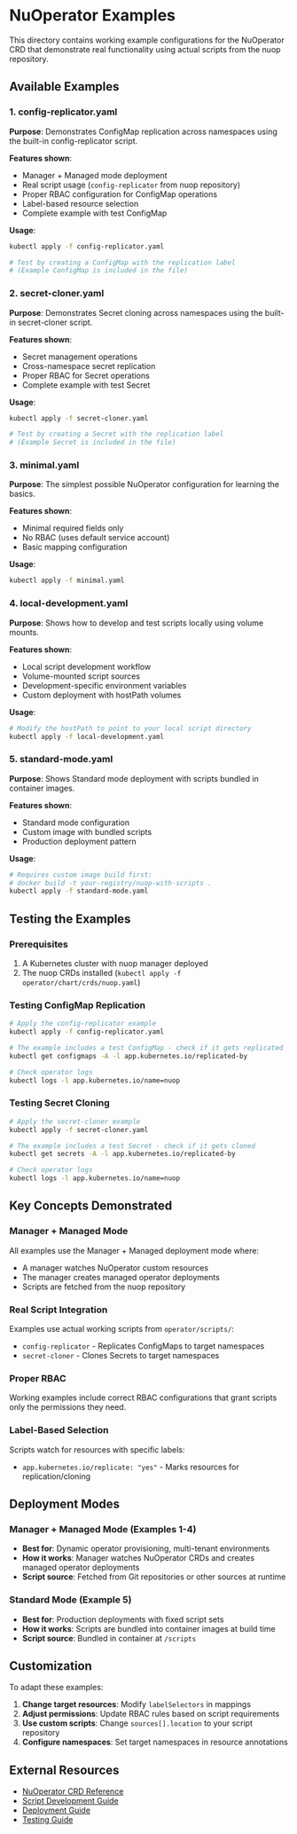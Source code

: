 # NuOperator Examples

This directory contains working example configurations for the NuOperator CRD that demonstrate real functionality using actual scripts from the nuop repository.

## Available Examples

### 1. config-replicator.yaml
**Purpose**: Demonstrates ConfigMap replication across namespaces using the built-in config-replicator script.

**Features shown**:
- Manager + Managed mode deployment
- Real script usage (`config-replicator` from nuop repository)
- Proper RBAC configuration for ConfigMap operations
- Label-based resource selection
- Complete example with test ConfigMap

**Usage**:
```bash
kubectl apply -f config-replicator.yaml

# Test by creating a ConfigMap with the replication label
# (Example ConfigMap is included in the file)
```

### 2. secret-cloner.yaml  
**Purpose**: Demonstrates Secret cloning across namespaces using the built-in secret-cloner script.

**Features shown**:
- Secret management operations
- Cross-namespace secret replication
- Proper RBAC for Secret operations
- Complete example with test Secret

**Usage**:
```bash
kubectl apply -f secret-cloner.yaml

# Test by creating a Secret with the replication label
# (Example Secret is included in the file)
```

### 3. minimal.yaml
**Purpose**: The simplest possible NuOperator configuration for learning the basics.

**Features shown**:
- Minimal required fields only
- No RBAC (uses default service account)
- Basic mapping configuration

**Usage**:
```bash
kubectl apply -f minimal.yaml
```

### 4. local-development.yaml
**Purpose**: Shows how to develop and test scripts locally using volume mounts.

**Features shown**:
- Local script development workflow
- Volume-mounted script sources
- Development-specific environment variables
- Custom deployment with hostPath volumes

**Usage**:
```bash
# Modify the hostPath to point to your local script directory
kubectl apply -f local-development.yaml
```

### 5. standard-mode.yaml
**Purpose**: Shows Standard mode deployment with scripts bundled in container images.

**Features shown**:
- Standard mode configuration
- Custom image with bundled scripts
- Production deployment pattern

**Usage**:
```bash
# Requires custom image build first:
# docker build -t your-registry/nuop-with-scripts .
kubectl apply -f standard-mode.yaml
```

## Testing the Examples

### Prerequisites
1. A Kubernetes cluster with nuop manager deployed
2. The nuop CRDs installed (`kubectl apply -f operator/chart/crds/nuop.yaml`)

### Testing ConfigMap Replication
```bash
# Apply the config-replicator example
kubectl apply -f config-replicator.yaml

# The example includes a test ConfigMap - check if it gets replicated
kubectl get configmaps -A -l app.kubernetes.io/replicated-by

# Check operator logs
kubectl logs -l app.kubernetes.io/name=nuop
```

### Testing Secret Cloning
```bash
# Apply the secret-cloner example  
kubectl apply -f secret-cloner.yaml

# The example includes a test Secret - check if it gets cloned
kubectl get secrets -A -l app.kubernetes.io/replicated-by

# Check operator logs
kubectl logs -l app.kubernetes.io/name=nuop
```

## Key Concepts Demonstrated

### Manager + Managed Mode
All examples use the Manager + Managed deployment mode where:
- A manager watches NuOperator custom resources
- The manager creates managed operator deployments 
- Scripts are fetched from the nuop repository

### Real Script Integration
Examples use actual working scripts from `operator/scripts/`:
- `config-replicator` - Replicates ConfigMaps to target namespaces
- `secret-cloner` - Clones Secrets to target namespaces

### Proper RBAC
Working examples include correct RBAC configurations that grant scripts only the permissions they need.

### Label-Based Selection
Scripts watch for resources with specific labels:
- `app.kubernetes.io/replicate: "yes"` - Marks resources for replication/cloning

## Deployment Modes

### Manager + Managed Mode (Examples 1-4)
- **Best for**: Dynamic operator provisioning, multi-tenant environments
- **How it works**: Manager watches NuOperator CRDs and creates managed operator deployments
- **Script source**: Fetched from Git repositories or other sources at runtime

### Standard Mode (Example 5)
- **Best for**: Production deployments with fixed script sets
- **How it works**: Scripts are bundled into container images at build time
- **Script source**: Bundled in container at `/scripts`

## Customization

To adapt these examples:

1. **Change target resources**: Modify `labelSelectors` in mappings
2. **Adjust permissions**: Update RBAC rules based on script requirements  
3. **Use custom scripts**: Change `sources[].location` to your script repository
4. **Configure namespaces**: Set target namespaces in resource annotations

## External Resources

- [NuOperator CRD Reference](../api/CRD.md)
- [Script Development Guide](../SCRIPT-DEVELOPMENT.md)
- [Deployment Guide](../DEPLOYMENT.md)
- [Testing Guide](../TESTING.md)